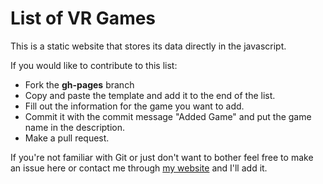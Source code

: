 # List of VR Games
This is a static website that stores its data directly in the javascript.

If you would like to contribute to this list:
* Fork the **gh-pages** branch
* Copy and paste the template and add it to the end of the list.
* Fill out the information for the game you want to add.
* Commit it with the commit message "Added Game" and put the game name in the description.
* Make a pull request.

If you're not familiar with Git or just don't want to bother feel free to make an issue here or contact me through [my website](http://www.joshwein.xyz/contact.html) and I'll add it.